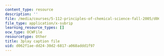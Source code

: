 ```yaml
---
content_type: resource
description: ''
file: /media/courses/5-112-principles-of-chemical-science-fall-2005/d062f1aedd2430d26817a068addd1f97_UesUBkX9HIQ.srt
file_type: application/x-subrip
learning_resource_types: []
ocw_type: OCWFile
resourcetype: Other
title: 3play caption file
uid: d062f1ae-dd24-30d2-6817-a068addd1f97
---
```


